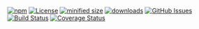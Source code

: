 [![npm](https://img.shields.io/npm/v/konsum-frontend-svelte.svg)](https://www.npmjs.com/package/konsum-frontend-svelte)
[![License](https://img.shields.io/badge/License-BSD%203--Clause-blue.svg)](https://opensource.org/licenses/BSD-3-Clause)
[![minified size](https://badgen.net/bundlephobia/min/konsum-frontend-svelte)](https://bundlephobia.com/result?p=konsum-frontend-svelte)
[![downloads](http://img.shields.io/npm/dm/konsum-frontend-svelte.svg?style=flat-square)](https://npmjs.org/package/konsum-frontend-svelte)
[![GitHub Issues](https://img.shields.io/github/issues/konsumation/konsum-frontend-svelte.svg?style=flat-square)](https://github.com/konsumation/konsum-frontend-svelte/issues)
[![Build Status](https://img.shields.io/endpoint.svg?url=https%3A%2F%2Factions-badge.atrox.dev%2Fkonsumation%2Fkonsum-frontend-svelte%2Fbadge\&style=flat)](https://actions-badge.atrox.dev/konsumation/konsum-frontend-svelte/goto)
[![Coverage Status](https://coveralls.io/repos/konsumation/konsum-frontend-svelte/badge.svg)](https://coveralls.io/github/konsumation/konsum-frontend-svelte)
